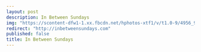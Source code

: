 ```yaml
---
layout: post
description: In Between Sundays
img: "https://scontent-dfw1-1.xx.fbcdn.net/hphotos-xtf1/v/t1.0-9/4956_98216741167_7335525_n.jpg?oh=0227a21782a42b3dfcc320e676cab118&oe=5687DA5A"
redirect: "http://inbetweensundays.com"
published: false
title: In Between Sundays
---
```


